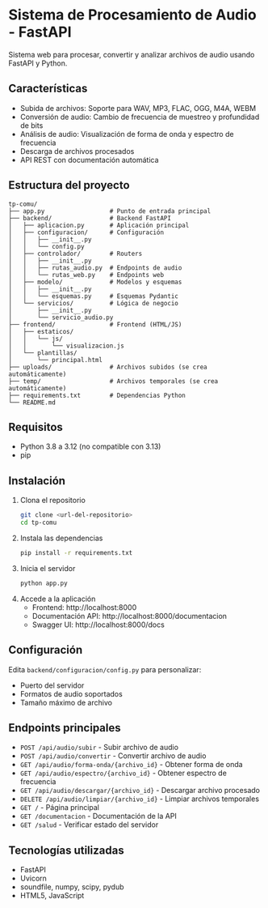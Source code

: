 # Sistema de Procesamiento de Audio - FastAPI

Sistema web para procesar, convertir y analizar archivos de audio usando FastAPI y Python.

## Características

- Subida de archivos: Soporte para WAV, MP3, FLAC, OGG, M4A, WEBM
- Conversión de audio: Cambio de frecuencia de muestreo y profundidad de bits
- Análisis de audio: Visualización de forma de onda y espectro de frecuencia
- Descarga de archivos procesados
- API REST con documentación automática

## Estructura del proyecto

```
tp-comu/
├── app.py                  # Punto de entrada principal
├── backend/                # Backend FastAPI
│   ├── aplicacion.py       # Aplicación principal
│   ├── configuracion/      # Configuración
│   │   ├── __init__.py
│   │   └── config.py
│   ├── controlador/        # Routers
│   │   ├── __init__.py
│   │   ├── rutas_audio.py  # Endpoints de audio
│   │   └── rutas_web.py    # Endpoints web
│   ├── modelo/             # Modelos y esquemas
│   │   ├── __init__.py
│   │   └── esquemas.py     # Esquemas Pydantic
│   └── servicios/          # Lógica de negocio
│       ├── __init__.py
│       └── servicio_audio.py
├── frontend/               # Frontend (HTML/JS)
│   ├── estaticos/
│   │   └── js/
│   │       └── visualizacion.js
│   └── plantillas/
│       └── principal.html
├── uploads/                # Archivos subidos (se crea automáticamente)
├── temp/                   # Archivos temporales (se crea automáticamente)
├── requirements.txt        # Dependencias Python
└── README.md
```

## Requisitos

- Python 3.8 a 3.12 (no compatible con 3.13)
- pip

## Instalación

1. Clona el repositorio
   ```bash
   git clone <url-del-repositorio>
   cd tp-comu
   ```
2. Instala las dependencias
   ```bash
   pip install -r requirements.txt
   ```
3. Inicia el servidor
   ```bash
   python app.py
   ```
4. Accede a la aplicación
   - Frontend: http://localhost:8000
   - Documentación API: http://localhost:8000/documentacion
   - Swagger UI: http://localhost:8000/docs

## Configuración

Edita `backend/configuracion/config.py` para personalizar:
- Puerto del servidor
- Formatos de audio soportados
- Tamaño máximo de archivo

## Endpoints principales

- `POST /api/audio/subir` - Subir archivo de audio
- `POST /api/audio/convertir` - Convertir archivo de audio
- `GET /api/audio/forma-onda/{archivo_id}` - Obtener forma de onda
- `GET /api/audio/espectro/{archivo_id}` - Obtener espectro de frecuencia
- `GET /api/audio/descargar/{archivo_id}` - Descargar archivo procesado
- `DELETE /api/audio/limpiar/{archivo_id}` - Limpiar archivos temporales
- `GET /` - Página principal
- `GET /documentacion` - Documentación de la API
- `GET /salud` - Verificar estado del servidor

## Tecnologías utilizadas

- FastAPI
- Uvicorn
- soundfile, numpy, scipy, pydub
- HTML5, JavaScript

